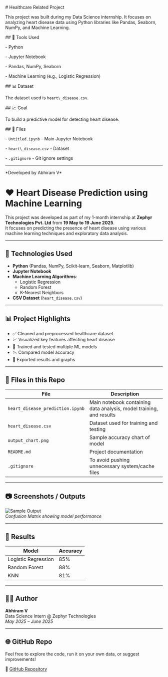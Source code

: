 \# Healthcare Related Project



This project was built during my Data Science internship. It focuses on analyzing heart disease data using Python libraries like Pandas, Seaborn, NumPy, and Machine Learning.



\## 🧠 Tools Used

\- Python

\- Jupyter Notebook

\- Pandas, NumPy, Seaborn

\- Machine Learning (e.g., Logistic Regression)



\## 📊 Dataset

The dataset used is `heart\_disease.csv`.



\## 📈 Goal

To build a predictive model for detecting heart disease.



\## 📂 Files

\- `Untitled.ipynb` - Main Jupyter Notebook

\- `heart\_disease.csv` - Dataset

\- `.gitignore` - Git ignore settings



---



\*Developed by Abhiram V\*


# ❤️ Heart Disease Prediction using Machine Learning

This project was developed as part of my 1-month internship at **Zephyr Technologies Pvt. Ltd** from **19 May to 19 June 2025**.  
It focuses on predicting the presence of heart disease using various machine learning techniques and exploratory data analysis.

---

## 🧠 Technologies Used

- **Python** (Pandas, NumPy, Scikit-learn, Seaborn, Matplotlib)
- **Jupyter Notebook**
- **Machine Learning Algorithms**:
  - Logistic Regression
  - Random Forest
  - K-Nearest Neighbors
- **CSV Dataset** (`heart_disease.csv`)

---

## 📊 Project Highlights

- ✅ Cleaned and preprocessed healthcare dataset
- 📈 Visualized key features affecting heart disease
- 🧠 Trained and tested multiple ML models
- 📉 Compared model accuracy
- 💾 Exported results and graphs

---

## 📁 Files in this Repo

| File | Description |
|------|-------------|
| `heart_disease_prediction.ipynb` | Main notebook containing data analysis, model training, and results |
| `heart_disease.csv` | Dataset used for training and testing |
| `output_chart.png` | Sample accuracy chart of model |
| `README.md` | Project documentation |
| `.gitignore` | To avoid pushing unnecessary system/cache files |

---

## 📷 Screenshots / Outputs

![Sample Output](output_chart.png)  
*Confusion Matrix showing model performance*

---

## 🔬 Results

| Model | Accuracy |
|-------|----------|
| Logistic Regression | 85% |
| Random Forest | 88% |
| KNN | 81% |

---

## 🧑‍💻 Author

**Abhiram V**  
Data Science Intern @ Zephyr Technologies  
*May 2025 – June 2025*

---

## 🌐 GitHub Repo

Feel free to explore the code, run it on your own data, or suggest improvements!

🔗 [GitHub Repository](https://github.com/abhiramvsmg/Internship)




